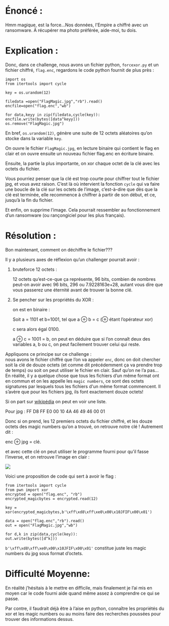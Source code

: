 ﻿
# Énoncé :

Hmm magique, est la force...Nos données, l'Empire a chiffré avec un ransomware. À récupérer ma photo préférée, aide-moi, tu dois.

  

# Explication :

Donc, dans ce challenge, nous avons un fichier python, `forcexor.py` et un fichier chiffré, `flag.enc`, regardons le code python fournit de plus près :

    import os  
    from itertools import cycle  
      
    key = os.urandom(12)  
      
    filedata =open("FlagMagic.jpg","rb").read()  
    encfile=open("flag.enc","wb")  
      
    for data,keyy in zip(filedata,cycle(key)):  
    encfile.write(bytes([data^keyy]))  
    os.remove("FlagMagic.jpg")

En bref, `os.urandom(12)`, génère une suite de 12 octets aléatoires qu’on stocke dans la variable `key`.

On ouvre le fichier `FlagMagic.jpg`, en lecture binaire qui contient le flag en clair et on ouvre ensuite un nouveau fichier flag.enc en écriture binaire.

Ensuite, la partie la plus importante, on xor chaque octet de la clé avec les octets du fichier.

Vous pourriez penser que la clé est trop courte pour chiffrer tout le fichier jpg, et vous avez raison. C’est là où intervient la fonction `cycle` qui va faire une boucle de la clé sur les octets de l’image, c’est-à-dire que dès que la clé est terminée, elle recommence à chiffrer à partir de son début, et ce, jusqu’à la fin du fichier.

Et enfin, on supprime l’image. Cela pourrait ressembler au fonctionnement d’un ransomware (ou rançongiciel pour les plus français).

  

# Résolution :

Bon maintenant, comment on déchiffre le fichier???

Il y a plusieurs axes de réflexion qu’un challenger pourrait avoir :

 1. bruteforce 12 octets :
    
    12 octets qu’est-ce-que ça représente, 96 bits, combien de nombres
    peut-on avoir avec 96 bits, 296 ou 7.9228163e+28, autant vous dire
    que vous passerez une éternité avant de trouver la bonne clé.

  

 2. Se pencher sur les propriétés du XOR :
    
    on est en binaire :
    
    Soit a = 1101 et b=1001, tel que a ⊕ b = c (⊕ étant l’opérateur xor)
    
    c sera alors égal 0100.
    
    a ⊕ c = 1001 = b, on peut en déduire que si l’on connaît deux des
    variables a, b ou c, on peut facilement trouver celui qui reste. 

Appliquons ce principe sur ce challenge :    
nous avons le fichier chiffré que l’on va appeler `enc`, donc on doit chercher soit la clé de douze octets (et comme dit précédemment ça va prendre trop de temps) ou soit on peut utiliser le fichier en clair. Sauf qu’on ne l’a pas…   En réalité, il y a quelque chose que
tous les fichiers d’un même format ont en commun et on les appelle les `magic numbers`, ce sont des octets signatures par lesquels tous les fichiers d'un même format commencent. Il s’avère que pour les fichiers jpg, ils font exactement douze octets!

Si on part sur [wikipédia](https://en.wikipedia.org/wiki/List_of_file_signatures) on peut en voir une liste.

Pour jpg : FF D8 FF E0 00 10 4A 46 49 46 00 01

Donc si on prend, les 12 premiers octets du fichier chiffré, et les douze octets des magic numbers qu’on a trouvé, on retrouve notre clé ! Autrement dit :

enc ⊕ jpg = clé.

et avec cette clé on peut utiliser le programme fourni pour qu’il fasse l’inverse, et on retrouve l’image en clair :

![](https://lh7-us.googleusercontent.com/BJgaNXB5oqrgkeeIEHo-eFKzR6ulrBrigXJBgjXstp0x6s2P5jxs1GIGWraQVXdpuWvOHObO6_dITj2G8COjhBzn32urvgtndO2qQ2WKDzmGKBfgYEyGkeOdo9oyTaWVD0m1n66jITf4PjqZk5kgpNY)

Voici une proposition de code qui sert à avoir le flag :

    from itertools import cycle  
    from pwn import xor  
    encrypted = open("flag.enc", "rb")  
    encrypted_magicbytes = encrypted.read(12)  
      
    key = xor(encrypted_magicbytes,b'\xff\xd8\xff\xe0\x00\x10JFIF\x00\x01')  
      
    data = open("flag.enc","rb").read()  
    out = open("FlagMagic.jpg","wb")  
      
    for d,k in zip(data,cycle(key)):  
    out.write(bytes([d^k]))

  

`b'\xff\xd8\xff\xe0\x00\x10JFIF\x00\x01'` constitue juste les magic numbers du jpg sous format d’octets.  
  

# Difficulté Moyenne:

En réalité j’hésitais à le mettre en difficile, mais finalement je l’ai mis en moyen car le code fourni aide quand même assez à comprendre ce qui se passe.

Par contre, il faudrait déjà être à l’aise en python, connaître les propriétés du xor et les magic numbers ou au moins faire des recherches poussées pour trouver des informations dessus.
